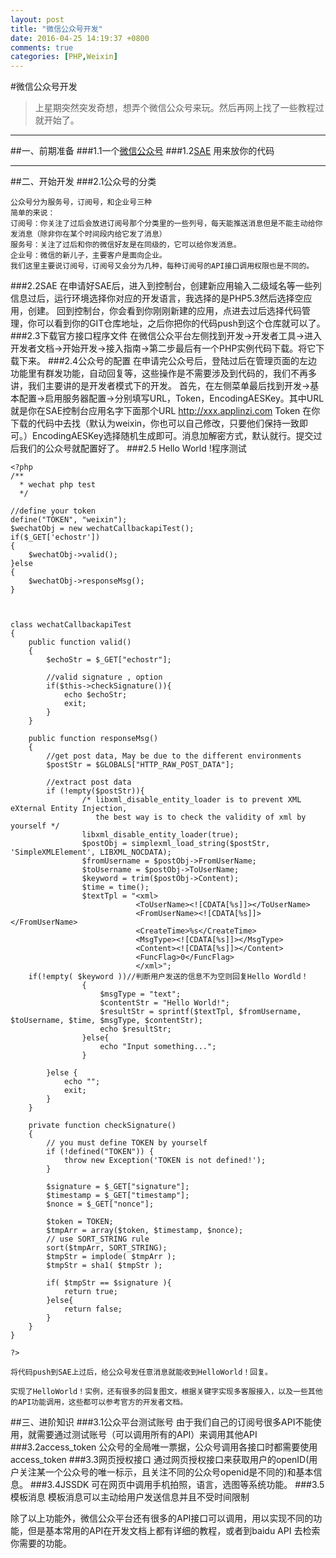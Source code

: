 ```yaml
---
layout: post
title: "微信公众号开发"
date: 2016-04-25 14:19:37 +0800
comments: true
categories: [PHP,Weixin]
---
```

#微信公众号开发
>上星期突然突发奇想，想弄个微信公众号来玩。然后再网上找了一些教程过就开始了。
<!--more-->

***



##一、前期准备
###1.1一个[微信公众号](https://mp.weixin.qq.com/)
###1.2[SAE](http://sae.sina.com.cn) 用来放你的代码
***
##二、开始开发
###2.1公众号的分类

	公众号分为服务号，订阅号，和企业号三种
	简单的来说：
	订阅号：你关注了过后会放进订阅号那个分类里的一些列号，每天能推送消息但是不能主动给你发消息（除非你在某个时间段内给它发了消息）
	服务号：关注了过后和你的微信好友是在同级的，它可以给你发消息。
	企业号：微信的新儿子，主要客户是面向企业。
	我们这里主要说订阅号，订阅号又会分为几种，每种订阅号的API接口调用权限也是不同的。
###2.2SAE
	在申请好SAE后，进入到控制台，创建新应用输入二级域名等一些列信息过后，运行环境选择你对应的开发语言，我选择的是PHP5.3然后选择空应用，创建。
	回到控制台，你会看到你刚刚新建的应用，点进去过后选择代码管理，你可以看到你的GIT仓库地址，之后你把你的代码push到这个仓库就可以了。
###2.3下载官方接口程序文件
	在微信公众平台左侧找到开发->开发者工具->进入开发者文档->开始开发->接入指南->第二步最后有一个PHP实例代码下载。将它下载下来。
###2.4公众号的配置
	在申请完公众号后，登陆过后在管理页面的左边功能里有群发功能，自动回复等，这些操作是不需要涉及到代码的，我们不再多讲，我们主要讲的是开发者模式下的开发。
	首先，在左侧菜单最后找到开发->基本配置->启用服务器配置->分别填写URL，Token，EncodingAESKey。其中URL就是你在SAE控制台应用名字下面那个URL http://xxx.applinzi.com Token 在你下载的代码中去找（默认为weixin，你也可以自己修改，只要他们保持一致即可。）EncodingAESKey选择随机生成即可。消息加解密方式，默认就行。提交过后我们的公众号就配置好了。
###2.5 Hello World !程序测试


```
<?php
/**
  * wechat php test
  */

//define your token
define("TOKEN", "weixin");
$wechatObj = new wechatCallbackapiTest();
if($_GET['echostr'])
{
    $wechatObj->valid();
}else
{
    $wechatObj->responseMsg();
}



class wechatCallbackapiTest
{
	public function valid()
    {
        $echoStr = $_GET["echostr"];

        //valid signature , option
        if($this->checkSignature()){
        	echo $echoStr;
        	exit;
        }
    }

    public function responseMsg()
    {
		//get post data, May be due to the different environments
		$postStr = $GLOBALS["HTTP_RAW_POST_DATA"];

      	//extract post data
		if (!empty($postStr)){
                /* libxml_disable_entity_loader is to prevent XML eXternal Entity Injection,
                   the best way is to check the validity of xml by yourself */
                libxml_disable_entity_loader(true);
              	$postObj = simplexml_load_string($postStr, 'SimpleXMLElement', LIBXML_NOCDATA);
                $fromUsername = $postObj->FromUserName;
                $toUsername = $postObj->ToUserName;
                $keyword = trim($postObj->Content);
                $time = time();
                $textTpl = "<xml>
							<ToUserName><![CDATA[%s]]></ToUserName>
							<FromUserName><![CDATA[%s]]></FromUserName>
							<CreateTime>%s</CreateTime>
							<MsgType><![CDATA[%s]]></MsgType>
							<Content><![CDATA[%s]]></Content>
							<FuncFlag>0</FuncFlag>
							</xml>";             
	if(!empty( $keyword ))//判断用户发送的信息不为空则回复Hello Wordld！
                {
              		$msgType = "text";
                	$contentStr = "Hello World!";
                	$resultStr = sprintf($textTpl, $fromUsername, $toUsername, $time, $msgType, $contentStr);
                	echo $resultStr;
                }else{
                	echo "Input something...";
                }

        }else {
        	echo "";
        	exit;
        }
    }
		
	private function checkSignature()
	{
        // you must define TOKEN by yourself
        if (!defined("TOKEN")) {
            throw new Exception('TOKEN is not defined!');
        }
        
        $signature = $_GET["signature"];
        $timestamp = $_GET["timestamp"];
        $nonce = $_GET["nonce"];
        		
		$token = TOKEN;
		$tmpArr = array($token, $timestamp, $nonce);
        // use SORT_STRING rule
		sort($tmpArr, SORT_STRING);
		$tmpStr = implode( $tmpArr );
		$tmpStr = sha1( $tmpStr );
		
		if( $tmpStr == $signature ){
			return true;
		}else{
			return false;
		}
	}
}

?>
```

	
	将代码push到SAE上过后，给公众号发任意消息就能收到HelloWorld！回复。

	实现了HelloWorld！实例，还有很多的回复图文，根据关键字实现多客服接入，以及一些其他的API功能调用，这些都可以参考官方的开发者文档。

##三、进阶知识
###3.1公众平台测试账号
	由于我们自己的订阅号很多API不能使用，就需要通过测试账号（可以调用所有的API）来调用其他API
###3.2access_token 
	公众号的全局唯一票据，公众号调用各接口时都需要使用access_token
###3.3网页授权接口
	通过网页授权接口来获取用户的openID(用户关注某一个公众号的唯一标示，且关注不同的公众号openid是不同的)和基本信息。
###3.4JSSDK
	可在网页中调用手机拍照，语言，选图等系统功能。
###3.5模板消息
	模板消息可以主动给用户发送信息并且不受时间限制
	
除了以上功能外，微信公众平台还有很多的API接口可以调用，用以实现不同的功能，但是基本常用的API在开发文档上都有详细的教程，或者到baidu API 去检索你需要的功能。